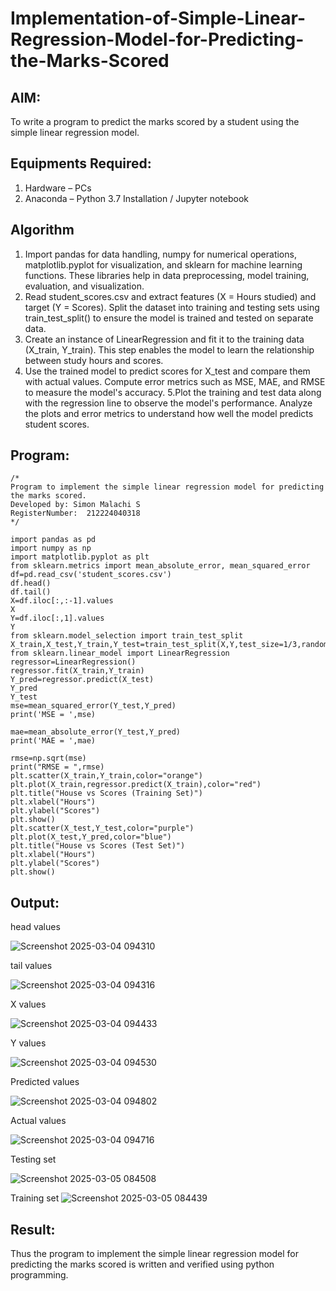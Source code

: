 # Implementation-of-Simple-Linear-Regression-Model-for-Predicting-the-Marks-Scored

## AIM:
To write a program to predict the marks scored by a student using the simple linear regression model.

## Equipments Required:
1. Hardware – PCs
2. Anaconda – Python 3.7 Installation / Jupyter notebook

## Algorithm
1. Import pandas for data handling, numpy for numerical operations, matplotlib.pyplot for visualization, and sklearn for machine learning functions. These libraries help in data preprocessing, model training, evaluation, and visualization.
2. Read student_scores.csv and extract features (X = Hours studied) and target (Y = Scores). Split the dataset into training and testing sets using train_test_split() to ensure the model is trained and tested on separate data.
3. Create an instance of LinearRegression and fit it to the training data (X_train, Y_train). This step enables the model to learn the relationship between study hours and scores.
4. Use the trained model to predict scores for X_test and compare them with actual values. Compute error metrics such as MSE, MAE, and RMSE to measure the model's accuracy. 
5.Plot the training and test data along with the regression line to observe the model's performance. Analyze the plots and error metrics to understand how well the model predicts student scores.

## Program:
```
/*
Program to implement the simple linear regression model for predicting the marks scored.
Developed by: Simon Malachi S
RegisterNumber:  212224040318
*/
```
```
import pandas as pd 
import numpy as np
import matplotlib.pyplot as plt
from sklearn.metrics import mean_absolute_error, mean_squared_error
df=pd.read_csv('student_scores.csv')
df.head()
df.tail()
X=df.iloc[:,:-1].values
X
Y=df.iloc[:,1].values
Y
from sklearn.model_selection import train_test_split
X_train,X_test,Y_train,Y_test=train_test_split(X,Y,test_size=1/3,random_state=0)
from sklearn.linear_model import LinearRegression
regressor=LinearRegression()
regressor.fit(X_train,Y_train)
Y_pred=regressor.predict(X_test)
Y_pred
Y_test
mse=mean_squared_error(Y_test,Y_pred)
print('MSE = ',mse)

mae=mean_absolute_error(Y_test,Y_pred)
print('MAE = ',mae)

rmse=np.sqrt(mse)
print("RMSE = ",rmse)
plt.scatter(X_train,Y_train,color="orange")
plt.plot(X_train,regressor.predict(X_train),color="red")
plt.title("House vs Scores (Training Set)")
plt.xlabel("Hours")
plt.ylabel("Scores")
plt.show()
plt.scatter(X_test,Y_test,color="purple")
plt.plot(X_test,Y_pred,color="blue")
plt.title("House vs Scores (Test Set)")
plt.xlabel("Hours")
plt.ylabel("Scores")
plt.show()

```

## Output:
head values

![Screenshot 2025-03-04 094310](https://github.com/user-attachments/assets/ec2365dd-ede5-4e30-9d1c-4271ddcc210a)

tail values

![Screenshot 2025-03-04 094316](https://github.com/user-attachments/assets/1ded3eff-9833-47d1-8fe0-c5102f3599f8)

X values

![Screenshot 2025-03-04 094433](https://github.com/user-attachments/assets/b03c9660-760e-486d-8314-ba238886879b)

Y values

![Screenshot 2025-03-04 094530](https://github.com/user-attachments/assets/ee6ec4f4-f70a-4b8f-9edb-d3512ef6a64b)

Predicted values

![Screenshot 2025-03-04 094802](https://github.com/user-attachments/assets/d2abd067-57bd-4737-aefe-f0be4bb1551f)

Actual values

![Screenshot 2025-03-04 094716](https://github.com/user-attachments/assets/3ccfa301-d935-4383-ac3f-f7080b852876)

Testing set

![Screenshot 2025-03-05 084508](https://github.com/user-attachments/assets/35a14fee-b41f-4b7f-abc0-a4d40190c92b)

Training set
![Screenshot 2025-03-05 084439](https://github.com/user-attachments/assets/0a62d12d-11a0-4af1-a85c-1438ccfc6af4)


## Result:
Thus the program to implement the simple linear regression model for predicting the marks scored is written and verified using python programming.
